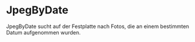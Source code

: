 # JpegByDate
JpegByDate sucht auf der Festplatte nach Fotos, die an einem bestimmten Datum aufgenommen wurden.
